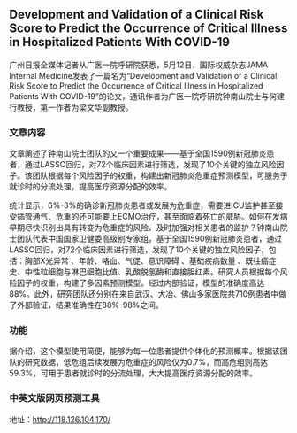 ## Development and Validation of a Clinical Risk Score to Predict the Occurrence of Critical Illness in Hospitalized Patients With COVID-19

广州日报全媒体记者从广医一院呼研院获悉，5月12日，国际权威杂志JAMA Internal Medicine发表了一篇名为“Development and Validation of a Clinical Risk Score to Predict the Occurrence of Critical Illness in Hospitalized Patients With COVID-19”的论文，通讯作者为广医一院呼研院钟南山院士与何建行教授，第一作者为梁文华副教授。

### 文章内容

文章阐述了钟南山院士团队的又一个重要成果——基于全国1590例新冠肺炎患者，通过LASSO回归，对72个临床因素进行筛选，发现了10个关键的独立风险因子。该团队根据每个风险因子的权重，构建出新冠肺炎危重症预测模型，可服务于就诊时的分流处理，提高医疗资源分配的效率。

统计显示，6%-8%的确诊新冠肺炎患者或发展为危重症，需要进ICU监护甚至接受插管通气、危重的还可能要上ECMO治疗，甚至面临着死亡的威胁。如何在发病早期尽快识别出具有转变为危重症的风险、及时加强对相关患者的监护？钟南山院士团队代表中国国家卫健委高级别专家组，基于全国1590例新冠肺炎患者，通过LASSO回归，对72个临床因素进行筛选，发现了10个关键的独立风险因子，包括：胸部X光异常 、年龄、咯血、气促、意识障碍 、基础疾病数量 、既往癌症史、中性粒细胞与淋巴细胞比值、乳酸脱氢酶和直接胆红素。研究人员根据每个风险因子的权重，构建了多因素预测模型。经过内部验证，模型的准确度高达88%。此外，研究团队还分别在来自武汉、大冶、佛山多家医院共710例患者中做了外部验证，结果准确性在88%-98%之间。

### 功能

据介绍，这个模型使用简便，能够为每一位患者提供个体化的预测概率。根据该团队的研究数据，低危组后续发展为危重症的风险仅为0.7%，而高危组则高达59.3%，可用于患者就诊时的分流处理，大大提高医疗资源分配的效率。

### 中英文版网页预测工具

地址：http://118.126.104.170/ 
